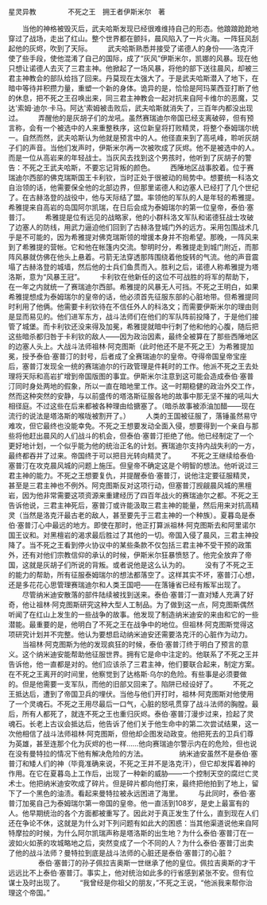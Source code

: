 星灵异教
　　
　　不死之王　拥王者伊斯米尔　著

　　当他的神格被毁灭后，武夫哈斯发现已经很难维持自己的形态。他踉踉跄跄地穿过了战场，走出了红山。整个世界都在颤抖，晨风陷入了一片火海。一阵狂风刮起他的灰烬，吹到了天际。
　　武夫哈斯熟悉并接受了诺德人的身份——洛克汗使了些手段，使他混淆了自己的国际，成了“灰风”伊斯米尔，凯娜的风暴。现在他只想让诺德人去灭了三君主神。他掀起了一场风暴，将他的部下送往晨风，却被三君主神教会的部队给挡了回来。丹莫现在太强大了。于是武夫哈斯潜入了地下，在暗中等待并积攒力量，重塑一个新的身体。诡异的是，恰恰是阿玛莱西亚打断了他的休息，把不死之王召唤出来，同三君主神教会一起对抗来自阿卡维尔的恶魔，艾达'索姆·迪尔·卡马。阿达'索姆被击败后，武夫哈斯就消失了，三百年内都没出现过。
　　弄醒他的是灰胡子们的龙吼。虽然赛瑞迪尔帝国已经支离破碎，但有预言称，会有一个被选中的人来重整秩序，这位新皇将打败精灵，将整个泰姆瑞尔统一。自然而然，武夫哈斯认为他就是预言中的人。他径直来到了高吼峰，聆听灰胡子们的声音。当他们发声时，伊斯米尔再一次被吹成了灰烬。他不是被选中的人。而是一位从高岩来的年轻战士。当灰风去找到这个男孩时，他听到了灰胡子的警告：不死之王武夫哈斯，不要忘记背叛的颜色。
　　西陲地区战事胶着。位于赛瑞迪尔西部的佛克瑞斯国王卡利钦，当时正处于很被动的局势中。想要统一科洛文自治领的话，他需要保全他的北部边界，但那里诺德人和边塞人已经打了几个世纪了。在古赫洛登的战役中，他与天际结了盟。率领他的军队的人是年轻的希雅提。希雅提来自高岩的岛国阿尔凯瑞，在日后会成为泰姆瑞尔的第一位皇帝，泰伯·塞普汀。
　　希雅提是位有远见的战略家，他的小群科洛文军队和诺德狂战士攻破了边塞人的防线，用武力逼迫他们回到了古赫洛登城门外的远方。采用包围战术几乎是不可能的，因为希雅提对佛克瑞斯领的增援本身并不抱希望。那晚，一阵风来到了希雅提的营帐。它和他在帐篷内交流。黎明时分，希雅提走到城门附近，而那阵风暴就仿佛在他头上悬着。弓箭无法穿透那阵围绕着他旋转的气流。他的声音震塌了古赫洛登的城墙，然后他的士兵们鱼贯而入。胜利之后，诺德人称希雅提为塔洛斯，意为“风暴王冠”。
　　卡利钦在他新任的这位不可战胜的将军的帮助下，在一年之内就统一了赛瑞迪尔西部。希雅提的风暴无人可挡。不死之王明白，如果希雅提想成为泰姆瑞尔的皇帝的话，他必须首先征服东部的心脏地带。但希雅提同时利用了他俩。他需要卡利钦待在不信任外人的科洛文；而需要伊斯米尔的理由则是显而易见的。他们进军东方，战斗法师们在他们的军队阵前投降了，于是他们接管了城堡。而卡利钦还没来得及加冕，希雅提就暗中行刺了他和他的心腹，随后把这些暗杀都归咎于卡利钦的敌人——因为政治因素，最终全被算在了那些西陲地区的边塞人头上。大战斗法师祖林·阿克图斯（此时他还不是不死之王）为希雅提加冕，授予泰伯·塞普汀的封号，后者成了全赛瑞迪尔的皇帝。夺得帝国皇帝宝座后，塞普汀发现全一统的赛瑞迪尔的行政管理是件耗时的工作。他派不死之王去处理将天际和高岩扩增到帝国版图的事宜。伊斯米尔注意到这可能会造成泰伯·塞普汀同时身处两地的假象，所以一直在暗地里工作。这一时期稳健的政治外交工作，然而这种突然的安静，与以前盛传的塔洛斯征服各地的故事中那无坚不摧的吼叫大相径庭。不过这些在后来都被各种理由给搪塞了。（暗杀故事被添油加醋——现在流行的说法是塔洛斯的喉咙被割开了。）
　　人类的王国被征服了，落锤虽然易守难攻，但它最终也没能幸免。不死之王想要发动全面入侵，想要得到一个亲自与那些将他赶出晨风的人们战斗的机会，但泰伯·塞普汀拒绝了他。他已经制定了一个更好地计划，一个似乎能为他的统治正名的计划。赛瑞迪尔支持内战失利的一方，最终都吞并了过来。帝国终于可以把目光转向精灵了。
　　不死之王继续给泰伯·塞普汀在攻克晨风城的问题上施压。但皇帝不确定这是个明智的想法。他听说过三君主神的能力。不死之王想要复仇，并提醒泰伯·塞普汀，说他注定要征服精灵，甚至是三君主神也不例外。阿克图斯反对这项行动，但塞普汀觊觎晨风城的黑檀岩，因为他非常需要这项资源来重建经历了四百年战火的赛瑞迪尔之都。不死之王告诉他说，三君主神死后，塞普汀或许能汲取三君主神的能量，然后用来对抗高精灵（当然是洛克汗最古老的敌人，甚至要先于三君主神的一个种族）。夏暮岛是泰伯·塞普汀心中最远的地方。即使在那时，他正打算派祖林·阿克图斯去和阿里诺尔国王议和。对黑檀岩的渴求最后胜过了其他的一切。帝国入侵了晨风，三君主神投降了。当不死之王看到停火协议中的某些条款不仅包括三君主神不受干预的政策外，还有对他们宗教信仰的承认的时候，伊斯米尔狂暴愤怒了。他完全放弃了帝国，这就是灰胡子们所说的背叛。或者说他是这么认为的。
　　没有了不死之王的能力的帮助，所有征服泰姆瑞尔的想法都落空了。这样其实不坏，塞普汀心想，还是多花花心思管理赛瑞迪尔和人类王国吧——在落锤省已经有叛军出现了。
　　尽管纳米迪安散落的部件陆续被找到送来。泰伯·塞普汀一直对矮人充满了好奇，他让祖林·阿克图斯研究这种大型人工制品。为了做到这一点，阿克图斯偶然听闻了在红山上发生的一些战争的故事。他发现了制造纳米迪安的来由和它的一些潜能。最重要的是，他明白了不死之王在战争中的地位。但祖林·阿克图斯觉得这项研究计划并不完整。他认为要想启动纳米迪安还需要洛克汗的心脏作为动力。
　　当祖林·阿克图斯为他的发现疯狂的时候，泰伯·塞普汀终于明白了预言的意义。这个纳米迪安能帮助他征服世界。拥有它是命中注定的。他联系了不死之王并告诉他，他一直都是对的。他们应该杀了三君主神，他们要联合起来，制定方案。在不死之王离开的时间里，他察觉到了达格斯·乌尔的危险。有些事是必须要做的。但是他需要一支军队，而他的旧部又回来了。陷阱已经设好了。
　　不死之王抵达后，遭到了帝国卫兵的埋伏。当他与他们开打时，祖林·阿克图斯对他使用了一个灵魂石。不死之王用尽最后一口气，心脏的怒吼贯穿了战斗法师的胸膛。最后，所有人都死了，就连不死之王也重归灰烬。泰伯·塞普汀漫步过来，捡起了灵魂石。长老上古议会抵达后，他告诉了他们关于他生命中的第二次尝试结果，这一次他相信了战斗法师祖林·阿克图斯，但他却企图发动政变。他把死去的卫兵们尊为英雄，甚至连那个化为灰烬的也一样……他向赛瑞迪尔警示内在的危险，但也说在没有曼特拉的情况下他有解决危险的方法。
　　
　　纳米迪安虽然不是泰伯·塞普汀和矮人们的神（毕竟准确来说，不死之王并不是洛克汗），但它却发挥着神的作用。在它在夏暮岛上工作后，出现了一种新的威胁——一个控制天空的腐烂亡灵术士。他把纳米迪安吹成了碎片。但是碎片都向他打来，最终把他拍到了地上，留下了一个黑色的油渍。看起来曼特拉被永远困进了海里。
　　与此同时，泰伯·塞普汀加冕自己为泰姆瑞尔第一帝国的皇帝。他一直活到108岁，是史上最富有的人。他早期统治的各个方面都被重写了。因此对于真正发生了什么，直到现在人们还在争论不休，这就是为什么对下列问题有如此大的困惑：当其他渠道说他来自阿特摩拉的时候，为什么阿尔凯瑞声称是塔洛斯的出生地？为什么泰伯·塞普汀在一波如火如荼的攻城略地之后，突然变成了一个不同的人？为什么泰伯·塞普汀出卖了他的战斗法师？曼特拉到底是战斗法师的心脏还是泰伯·塞普汀的心脏？
　　
　　泰伯·塞普汀的孙子佩拉吉奥斯一世继承了他的皇位。佩拉吉奥斯的才干远远比不上泰伯·塞普汀。事实上，他对统治如此多的行省感到紧张不安。但有位谋士及时出现了。
　　“我曾经是你祖父的朋友，”不死之王说，“他派我来帮你治理这个帝国。”